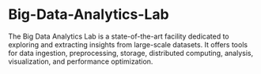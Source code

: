 # Big-Data-Analytics-Lab
The Big Data Analytics Lab is a state-of-the-art facility dedicated to exploring and extracting insights from large-scale datasets. It offers tools for data ingestion, preprocessing, storage, distributed computing, analysis, visualization, and performance optimization.
